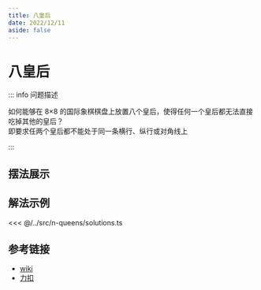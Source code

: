 ```yaml
---
title: 八皇后
date: 2022/12/11
aside: false
---
```


# 八皇后

::: info 问题描述

如何能够在 8×8 的国际象棋棋盘上放置八个皇后，使得任何一个皇后都无法直接吃掉其他的皇后？  
即要求任两个皇后都不能处于同一条横行、纵行或对角线上

:::

## 摆法展示

<script setup>
import NQueen from "../../src/n-queens/index.vue"
</script>

<NQueen />

## 解法示例

<TB title="基于回溯思路的解法">

<<< @/../src/n-queens/solutions.ts

</TB>

## 参考链接

- [wiki](https://zh.wikipedia.org/wiki/%E5%85%AB%E7%9A%87%E5%90%8E%E9%97%AE%E9%A2%98)
- [力扣](https://leetcode.cn/problems/n-queens/)

